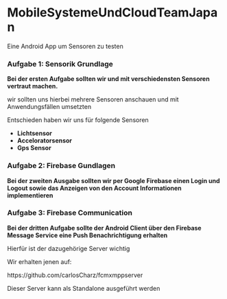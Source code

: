 # MobileSystemeUndCloudTeamJapan
Eine Android App um Sensoren zu testen

<h3>Aufgabe 1: Sensorik Grundlage</h3>

<b>Bei der ersten Aufgabe sollten wir und mit verschiedensten Sensoren vertraut machen.</b>
<p>wir sollten uns hierbei mehrere Sensoren anschauen und mit Anwendungsfällen umsetzten</p>
<p>Entschieden haben wir uns für folgende Sensoren</p>
<ul>
  <li><b>Lichtsensor</b></li>
  <li><b>Acceloratorsensor</b></li>
  <li><b>Gps Sensor</b></li>
</ul>
<h3>Aufgabe 2: Firebase Gundlagen</h3>

<b>Bei der zweiten Ausgabe sollten wir per Google Firebase einen Login und Logout sowie das Anzeigen von den Account Informationen implementieren </b>

<h3>Aufgabe 3: Firebase Communication</h3>

<b>Bei der dritten Aufgabe sollte der Android Client über den Firebase Message Service eine Push Benachrichtigung erhalten</b>
<p>Hierfür ist der dazugehörige Server wichtig</p>
<p>Wir erhalten jenen auf:</p>
<a>https://github.com/carlosCharz/fcmxmppserver</a>
<p>Dieser Server kann als Standalone ausgeführt werden</p>
